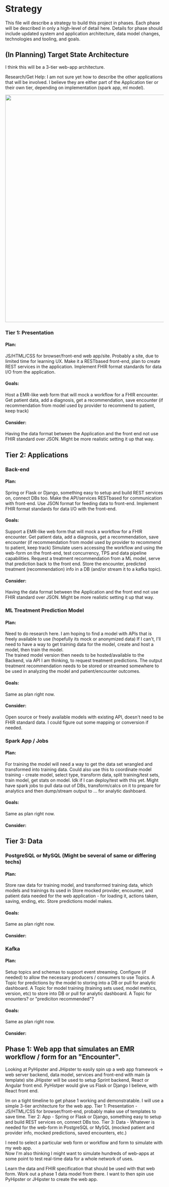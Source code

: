 # Strategy
This file will describe a strategy to build this project in phases.  Each phase will be described in only a high-level of detail here. 
Details for phase should include updated system and application architecture, data model changes, technologies and tooling, and goals.

## (In Planning) Target State Architecture

I think this will be a 3-tier web-app architecture.  

Research/Get Help:  I am not sure yet how to describe the other applications that will be involved.  I believe they are either part of the Application tier or their own tier, depending on implementation (spark app, ml model).  

<img src="./tsa_first_draft.png" width="720" height="720">

### Tier 1: Presentation 
#### Plan:
JS/HTML/CSS for browser/front-end web app/site.  Probably a site, due to limited time for learning UX.
Make it a RESTbased front-end, plan to create REST services in the application.
Implement FHIR format standards for data I/O from the application.

#### Goals:
Host a EMR-like web form that will mock a workflow for a FHIR encounter. Get patient data, add a diagnosis, get a recommendation, save encounter (if recommendation from model used by provider to recommend to patient, keep track)

#### Consider:
Having the data format between the Application and the front end not use FHIR standard over JSON.  Might be more realistic setting it up that way.

## Tier 2: Applications

### Back-end
#### Plan:
Spring or Flask or Django, something easy to setup and build REST services on, connect DBs too.
Make the API/services RESTbased for communication with front-end.  Use JSON format for feeding data to front-end.
Implement FHIR format standards for data I/O with the front-end.

#### Goals:
Support a EMR-like web form that will mock a workflow for a FHIR encounter. Get patient data, add a diagnosis, get a recommendation, save encounter (if recommendation from model used by provider to recommend to patient, keep track)
Simulate users accessing the workflow and using the web-form on the front-end, test concurrency, TPS and data pipeline capabilities.
Request a treatment recommendation from a ML model, serve that prediction back to the front end.
Store the encounter, predicted treatment (recommendation) info in a DB (and/or stream it to a kafka topic). 

#### Consider:
Having the data format between the Application and the front end not use FHIR standard over JSON.  Might be more realistic setting it up that way.

### ML Treatment Prediction Model
#### Plan:
Need to do research here.  I am hoping to find a model with APIs that is freely available to use (hopefully its mock or anonymized data)
If I can't, I'll need to have a way to get training data for the model, create and host a model, then train the model.  
The trained model version then needs to be hosted/available to the Backend, via API I am thinking, to request treatment predictions.
The output treatment recommendation needs to be stored or streamed somewhere to be used in analyzing the model and patient/encounter outcomes.

#### Goals:
Same as plan right now.

#### Consider:
Open source or freely available models with existing API, doesn't need to be FHIR standard data.  I could figure out some mapping or conversion if needed.

### Spark App / Jobs
#### Plan:
For training the model will need a way to get the data set wrangled and transformed into training data.
Could also use this to coordinate model training - create model, select type, transform data, split training/test sets, train model, get stats on model.  Idk if I can deploy/test with this yet.
Might have spark jobs to pull data out of DBs, transform/calcs on it to prepare for analytics and then dump/stream output to ... for analytic dashboard.

#### Goals:
Same as plan right now.

#### Consider:


## Tier 3: Data

### PostgreSQL or MySQL (Might be several of same or differing techs)
#### Plan:
Store raw data for training model, and transformed training data, which models and trainings its used in
Store mocked provider, encounter, and patient data needed for the web application - for loading it, actions taken, saving, ending, etc.
Store predictions model makes.

#### Goals:
Same as plan right now.

#### Consider:

### Kafka 
#### Plan:
Setup topics and schemas to support event streaming.
Configure (if needed) to allow the necessary producers / consumers to use Topics.
A Topic for predictions by the model to storing into a DB or pull for analytic dashboard. 
A Topic for model training (training sets used, model metrics, version, etc) to store into DB or pull for analytic dashboard.
A Topic for enounters? or "prediciton recommended"? 

#### Goals:
Same as plan right now.

#### Consider:


## Phase 1:  Web app that simulates an EMR workflow / form for an "Encounter".

Looking at PyHipster and JHipster to easily spin up a web app framework ->  web server backend, data model, services and front-end with main (a template) site
JHipster will be used to setup Sprint backend, React or Angular front end.  PyHistper would give us Flask or Django I believe, with React front end.

Im on a tight timeline to get phase 1 working and demonstratable.  I will use a simple 3-tier architecture for the web app.
Tier 1: Presentation - JS/HTML/CSS for browser/front-end, probably make use of templates to save time.
Tier 2: App - Spring or Flask or Django, something easy to setup and build REST services on, connect DBs too.
Tier 3: Data -  Whatever is needed for the web-form in PostgreSQL or MySQL (mocked patient and provider info, mocked predictions, saved encounters, etc.)

I need to select a particular web form or workflow and form to simulate with my web app.  
Now I'm also thinking I might want to simulate hundreds of web-apps at some point to test real-time data for a whole network of uses.

Learn the data and FHIR specification that should be used with that web form.  Work out a phase 1 data model from there.
I want to then spin use PyHipster or JHipster to create the web app.


